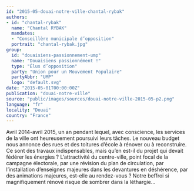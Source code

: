 ```yaml
---
id: "2015-05-douai-notre-ville-chantal-rybak"
authors:
- id: "chantal-rybak"
  name: "Chantal RYBAK"
  mandates: 
  - "Conseillère municipale d’opposition"
  portrait: "chantal-rybak.jpg"
group:
  id: "douaisiens-passionnement-ump"
  name: "Douaisiens passionnément !"
  type: "Élus d’opposition"
  party: "Union pour un Mouvement Populaire"
  partyAbbr: "UMP"
  logo: "default.svg"
date: "2015-05-01T00:00:00Z"
publication: "douai-notre-ville"
source: "public/images/sources/douai-notre-ville-2015-05-p2.png"
language: "fr"
locality: "Douai"
country: "France"
---
```


Avril 2014-avril 2015, un an pendant lequel, avec conscience, les services de la ville ont heureusement poursuivi leurs tâches. Le nouveau budget nous annonce des rues et des toitures d’école à rénover ou à reconstruire. Ce sont des travaux indispensables, mais qu’en est-il du projet qui devait fédérer les énergies ? L’attractivité du centre-ville, point focal de la campagne électorale, par une révision du plan de circulation, par l’installation d’enseignes majeures dans les devantures en déshérence, par des animations majeures, est-elle au rendez-vous ? Notre beffroi si magnifiquement rénové risque de sombrer dans la léthargie…
